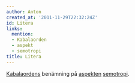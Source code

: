 ```yaml
---
author: Anton
created_at: '2011-11-29T22:32:24Z'
id: Litera
links:
  mention:
  - Kabalaorden
  - aspekt
  - semotropi
title: Litera
---
```


[Kabalaordens] benämning på [aspekten][] [semotropi].

  [Kabalaordens]: Kabalaorden
  [aspekten]: aspekt
  [semotropi]: semotropi

